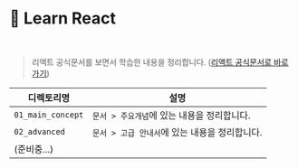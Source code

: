 # :page_facing_up: Learn React

<br>

> 리액트 공식문서를 보면서 학습한 내용을 정리합니다. (<a href="https://ko.reactjs.org/" target="_blank">리액트 공식문서로 바로가기</a>)

| 디렉토리명        | 설명                                           |
| ----------------- | ---------------------------------------------- |
| `01_main_concept` | `문서 > 주요개념`에 있는 내용을 정리합니다.    |
| `02_advanced`     | `문서 > 고급 안내서`에 있는 내용을 정리합니다. |
| (준비중...)       |                                                |


